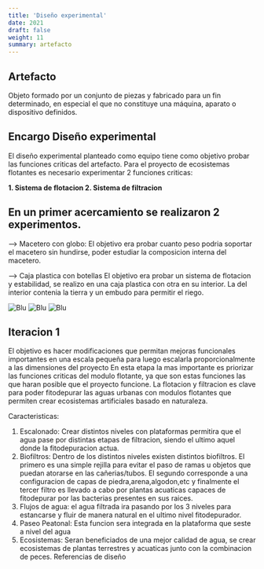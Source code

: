 ```yaml
---
title: 'Diseño experimental'
date: 2021
draft: false
weight: 11
summary: artefacto
---
```



##  <strong> Artefacto </strong>

Objeto formado por un conjunto de piezas y fabricado para un fin determinado, en especial el que no constituye una máquina, aparato o dispositivo definidos.

## Encargo Diseño experimental
El diseño experimental planteado como equipo tiene como objetivo probar las funciones criticas del artefacto. Para el proyecto de ecosistemas flotantes es necesario experimentar 2 funciones criticas:

<strong>
1. Sistema de flotacion
2. Sistema de filtracion
</strong>

## En un primer acercamiento se realizaron 2 experimentos.

–> Macetero con globo:
El objetivo era probar cuanto peso podria soportar el macetero sin hundirse, poder estudiar la composicion interna del macetero.

–> Caja plastica con botellas
El objetivo era probar un sistema de flotacion y estabilidad, se realizo en una caja plastica con otra en su interior. La del interior contenia la tierra y un embudo para permitir el riego.

![Blu](hugo-taller-espacio-ciudad-master/static/img/Post7/expalv.jpeg)
![Blu](hugo-taller-espacio-ciudad-master/static/img/Post7/experiment.jpeg)
![Blu](hugo-taller-espacio-ciudad-master/static/img/Post7/plataforma.jpeg)


## Iteracion 1

El objetivo es hacer modificaciones que permitan mejoras funcionales importantes en una escala pequeña para luego escalarla proporcionalmente a las dimensiones del proyecto En esta etapa la mas importante es priorizar las funciones criticas del modulo flotante, ya que son estas funciones las que haran posible que el proyecto funcione. La flotacion y filtracion es clave para poder fitodepurar las aguas urbanas con modulos flotantes que permiten crear ecosistemas artificiales basado en naturaleza.

Caracteristicas:
1. Escalonado: Crear distintos niveles con plataformas permitira que el agua pase por distintas etapas de filtracion, siendo el ultimo aquel donde la fitodepuracion actua.
2. Biofiltros: Dentro de los distintos niveles existen distintos biofiltros. El primero es una simple rejilla para evitar el paso de ramas u objetos que puedan atorarse en las cañerias/tubos. El segundo corresponde a una configuracion de capas de piedra,arena,algodon,etc y finalmente el tercer filtro es llevado a cabo por plantas acuaticas capaces de fitodepurar por las bacterias presentes en sus raices.
3. Flujos de agua: el agua filtrada ira pasando por los 3 niveles para estancarse y fluir de manera natural en el ultimo nivel fitodepurador.
4. Paseo Peatonal: Esta funcion sera integrada en la plataforma que seste a nivel del agua
5. Ecosistemas: Seran beneficiados de una mejor calidad de agua, se crear ecosistemas de plantas terrestres y acuaticas junto con la combinacion de peces.
Referencias de diseño